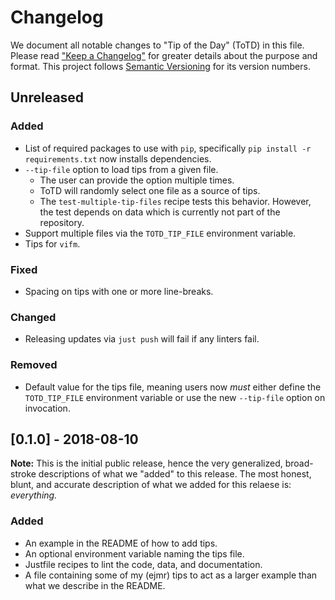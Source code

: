 Changelog
=========

We document all notable changes to "Tip of the Day" (ToTD) in this file.
Please read ["Keep a Changelog"](https://keepachangelog.com/en/1.0.0/)
for greater details about the purpose and format.  This project follows
[Semantic Versioning](https://semver.org/) for its version numbers.

## Unreleased

### Added
- List of required packages to use with `pip`, specifically
  `pip install -r requirements.txt` now installs dependencies.
- `--tip-file` option to load tips from a given file.
  - The user can provide the option multiple times.
  - ToTD will randomly select one file as a source of tips.
  - The `test-multiple-tip-files` recipe tests this behavior.
    However, the test depends on data which is currently not
    part of the repository.
- Support multiple files via the `TOTD_TIP_FILE` environment variable.
- Tips for `vifm`.
### Fixed
- Spacing on tips with one or more line-breaks.
### Changed
- Releasing updates via `just push` will fail if any linters fail.
### Removed
- Default value for the tips file, meaning users now *must* either
  define the `TOTD_TIP_FILE` environment variable or use the new
  `--tip-file` option on invocation.

## [0.1.0] - 2018-08-10

**Note:** This is the initial public release, hence the very
generalized, broad-stroke descriptions of what we "added" to this
release.  The most honest, blunt, and accurate description of what
we added for this relaese is: *everything.*

### Added
- An example in the README of how to add tips.
- An optional environment variable naming the tips file.
- Justfile recipes to lint the code, data, and documentation.
- A file containing some of my (ejmr) tips to act as a larger example
  than what we describe in the README.
